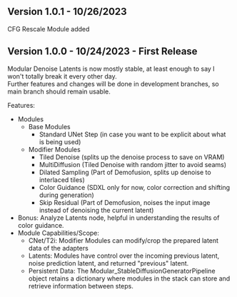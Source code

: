 ## Version 1.0.1 - 10/26/2023
CFG Rescale Module added

## Version 1.0.0 - 10/24/2023 - First Release 
Modular Denoise Latents is now mostly stable, at least enough to say I won't totally break it every other day.  
Further features and changes will be done in development branches, so main branch should remain usable.  

Features:  
- Modules
    - Base Modules
        - Standard UNet Step (in case you want to be explicit about what is being used)
    - Modifier Modules
        - Tiled Denoise (splits up the denoise process to save on VRAM)
        - MultiDiffusion (Tiled Denoise with random jitter to avoid seams)
        - Dilated Sampling (Part of Demofusion, splits up denoise to interlaced tiles)
        - Color Guidance (SDXL only for now, color correction and shifting during generation)
        - Skip Residual (Part of Demofusion, noises the input image instead of denoising the current latent)
- Bonus: Analyze Latents node, helpful in understanding the results of color guidance.
- Module Capabilities/Scope:
    - CNet/T2i: Modifier Modules can modify/crop the prepared latent data of the adapters
    - Latents: Modules have control over the incoming previous latent, noise prediction latent, and returned "previous" latent.
    - Persistent Data: The Modular_StableDiffusionGeneratorPipeline object retains a dictionary where modules in the stack can store and retrieve information between steps.

